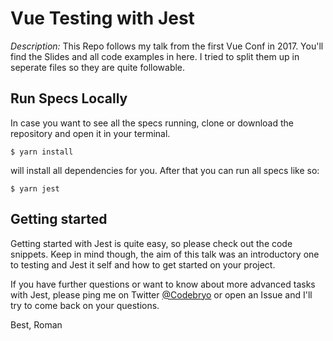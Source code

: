 Vue Testing with Jest
=====================

*Description:*
This Repo follows my talk from the first Vue Conf in 2017.
You'll find the Slides and all code examples in here.
I tried to split them up in seperate files so they are quite followable.

## Run Specs Locally

In case you want to see all the specs running, clone or download the repository and open it in your terminal.

```shell
$ yarn install
```

will install all dependencies for you. After that you can run all specs like so:

```shell
$ yarn jest
```

## Getting started

Getting started with Jest is quite easy, so please check out the code snippets. Keep in mind though, the aim of this talk was an introductory one to testing and Jest it self and how to get started on your project.

If you have further questions or want to know about more advanced tasks with Jest, please ping me on Twitter [@Codebryo](https://twitter.com/Codebryo) or open an Issue and I'll try to come back on your questions.

Best,
Roman
